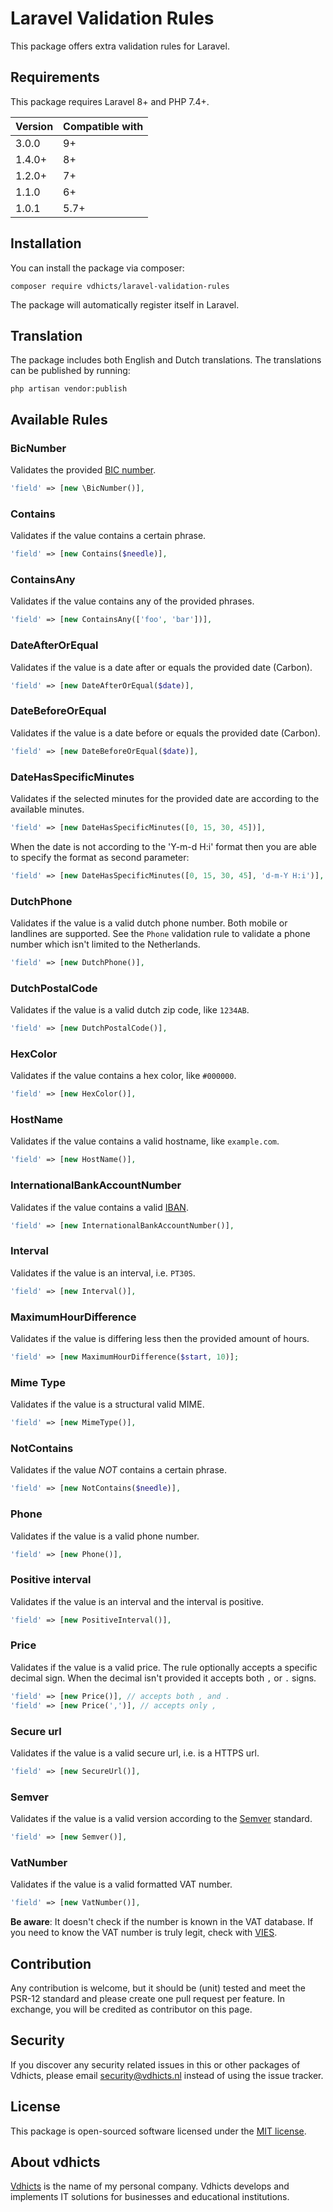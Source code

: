 # Laravel Validation Rules

This package offers extra validation rules for Laravel.

## Requirements

This package requires Laravel 8+ and PHP 7.4+.

| Version | Compatible with |
|---------|-----------------|
| 3.0.0   | 9+              |
| 1.4.0+  | 8+              |
| 1.2.0+  | 7+              |
| 1.1.0   | 6+              |
| 1.0.1   | 5.7+            |

## Installation

You can install the package via composer:

`composer require vdhicts/laravel-validation-rules`

The package will automatically register itself in Laravel.
 
## Translation

The package includes both English and Dutch translations. The translations can be published by running:

`php artisan vendor:publish`

## Available Rules

### BicNumber

Validates the provided [BIC number](https://www.betaalvereniging.nl/en/focus/giro-based-and-online-payments/bank-identifier-code-bic-for-sepa-transactions/).

```php
'field' => [new \BicNumber()],
```

### Contains

Validates if the value contains a certain phrase.

```php
'field' => [new Contains($needle)],
```

### ContainsAny

Validates if the value contains any of the provided phrases.

```php
'field' => [new ContainsAny(['foo', 'bar'])],
```

### DateAfterOrEqual

Validates if the value is a date after or equals the provided date (Carbon).

```php
'field' => [new DateAfterOrEqual($date)],
```

### DateBeforeOrEqual

Validates if the value is a date before or equals the provided date (Carbon).

```php
'field' => [new DateBeforeOrEqual($date)],
```

### DateHasSpecificMinutes

Validates if the selected minutes for the provided date are according to the available minutes.

```php
'field' => [new DateHasSpecificMinutes([0, 15, 30, 45])],
```

When the date is not according to the 'Y-m-d H:i' format then you are able to specify the format as second parameter:

```php
'field' => [new DateHasSpecificMinutes([0, 15, 30, 45], 'd-m-Y H:i')],
```

### DutchPhone

Validates if the value is a valid dutch phone number. Both mobile or landlines are supported. See the `Phone` validation
rule to validate a phone number which isn't limited to the Netherlands.

```php
'field' => [new DutchPhone()],
```

### DutchPostalCode

Validates if the value is a valid dutch zip code, like `1234AB`.

```php
'field' => [new DutchPostalCode()],
```

### HexColor

Validates if the value contains a hex color, like `#000000`.

```php
'field' => [new HexColor()],
```

### HostName

Validates if the value contains a valid hostname, like `example.com`.

```php
'field' => [new HostName()],
```

### InternationalBankAccountNumber

Validates if the value contains a valid [IBAN](https://en.wikipedia.org/wiki/International_Bank_Account_Number).

```php
'field' => [new InternationalBankAccountNumber()],
```

### Interval

Validates if the value is an interval, i.e. `PT30S`.

```php
'field' => [new Interval()],
```

### MaximumHourDifference

Validates if the value is differing less then the provided amount of hours.

```php
'field' => [new MaximumHourDifference($start, 10)];
```

### Mime Type

Validates if the value is a structural valid MIME.

```php
'field' => [new MimeType()],
```

### NotContains

Validates if the value *NOT* contains a certain phrase.

```php
'field' => [new NotContains($needle)],
```

### Phone

Validates if the value is a valid phone number.

```php
'field' => [new Phone()],
```

### Positive interval

Validates if the value is an interval and the interval is positive.

```php
'field' => [new PositiveInterval()],
```

### Price

Validates if the value is a valid price. The rule optionally accepts a specific decimal sign. When the decimal isn't 
provided it accepts both `,` or `.` signs.

```php
'field' => [new Price()], // accepts both , and .
'field' => [new Price(',')], // accepts only ,
```

### Secure url

Validates if the value is a valid secure url, i.e. is a HTTPS url.

```php
'field' => [new SecureUrl()],
```

### Semver

Validates if the value is a valid version according to the [Semver](https://semver.org/) standard.

```php
'field' => [new Semver()],
```

### VatNumber

Validates if the value is a valid formatted VAT number. 

```php
'field' => [new VatNumber()],
```

**Be aware**: It doesn't check if the number is known in the VAT database. If you need to know the VAT number is truly 
legit, check with [VIES](https://ec.europa.eu/taxation_customs/vies/#/vat-validation).

## Contribution

Any contribution is welcome, but it should be (unit) tested and meet the PSR-12 standard and please create one pull 
request per feature. In exchange, you will be credited as contributor on this page.

## Security

If you discover any security related issues in this or other packages of Vdhicts, please email security@vdhicts.nl 
instead of using the issue tracker.

## License

This package is open-sourced software licensed under the [MIT license](http://opensource.org/licenses/MIT).

## About vdhicts

[Vdhicts](https://www.vdhicts.nl) is the name of my personal company. Vdhicts develops and implements IT solutions for
businesses and educational institutions.
